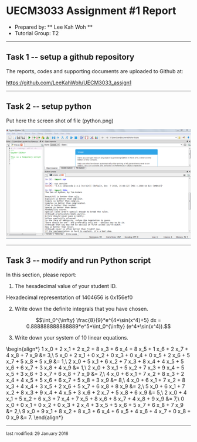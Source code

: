 UECM3033 Assignment #1 Report
========================================================

- Prepared by: ** Lee Kah Woh **
- Tutorial Group: T2

--------------------------------------------------------

## Task 1 -- setup a github repository

The reports, codes and supporting documents are uploaded to Github at: 

https://github.com/LeeKahWoh/UECM3033_assign1


---------------------------------------------------------

## Task 2 -- setup python

Put here the screen shot of file (python.png)

![python.png](python.png)


------------------------------------------------------------

## Task 3 -- modify and run Python script

In this section, please report:

1. The hexadecimal value of your student ID.

Hexadecimal representation of 1404656 is 0x156ef0

2. Write down the definite integrals that you have chosen.

$$\int_0^{\infty} \frac{8}{9}*e^{4*\sin(x^4)+5} dx = 0.888888888888889*e^5*\int_0^{\infty} (e^4*\sin(x^4)).$$

3. Write down your system of 10 linear equations.

\begin{align*}
1 x_0 + 2 x_1 + 2 x_2 + 8 x_3 + 6 x_4 + 8 x_5 + 1 x_6 + 2 x_7 + 4 x_8 + 7 x_9 &= 3,\\
5 x_0 + 2 x_1 + 0 x_2 + 0 x_3 + 0 x_4 + 0 x_5 + 2 x_6 + 5 x_7 + 5 x_8 + 5 x_9 &= 1,\\
2 x_0 + 5 x_1 + 6 x_2 + 7 x_3 + 8 x_4 + 4 x_5 + 5 x_6 + 6 x_7 + 3 x_8 + 4 x_9 &= 1,\\
2 x_0 + 3 x_1 + 5 x_2 + 7 x_3 + 9 x_4 + 5 x_5 + 3 x_6 + 3 x_7 + 6 x_8 + 7 x_9 &= 7,\\
4 x_0 + 6 x_1 + 7 x_2 + 8 x_3 + 2 x_4 + 4 x_5 + 5 x_6 + 6 x_7 + 5 x_8 + 3 x_9 &= 8,\\
4 x_0 + 6 x_1 + 7 x_2 + 8 x_3 + 4 x_4 + 3 x_5 + 2 x_6 + 5 x_7 + 6 x_8 + 8 x_9 &= 2,\\
5 x_0 + 6 x_1 + 7 x_2 + 8 x_3 + 9 x_4 + 4 x_5 + 3 x_6 + 2 x_7 + 5 x_8 + 6 x_9 &= 5,\\
2 x_0 + 4 x_1 + 5 x_2 + 6 x_3 + 7 x_4 + 7 x_5 + 8 x_6 + 8 x_7 + 4 x_8 + 9 x_9 &= 7,\\
0 x_0 + 0 x_1 + 0 x_2 + 0 x_3 + 2 x_4 + 3 x_5 + 5 x_6 + 5 x_7 + 6 x_8 + 7 x_9 &= 2,\\
9 x_0 + 9 x_1 + 8 x_2 + 8 x_3 + 6 x_4 + 6 x_5 + 4 x_6 + 4 x_7 + 0 x_8 + 0 x_9 &= 7.
\end{align*}

-----------------------------------

<sup>last modified: 29 January 2016 </sup>
